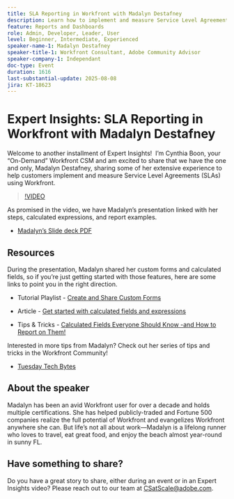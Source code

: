```yaml
---
title: SLA Reporting in Workfront with Madalyn Destafney
description: Learn how to implement and measure Service Level Agreements (SLAs) in Adobe Workfront with expert tips from Madalyn Destafney, including step-by-step guidance, calculated field examples, and custom form best practices.
feature: Reports and Dashboards
role: Admin, Developer, Leader, User
level: Beginner, Intermediate, Experienced
speaker-name-1: Madalyn Destafney
speaker-title-1: Workfront Consultant, Adobe Community Advisor
speaker-company-1: Independant
doc-type: Event
duration: 1616
last-substantial-update: 2025-08-08
jira: KT-18623
---
```


# Expert Insights: SLA Reporting in Workfront with Madalyn Destafney

Welcome to another installment of Expert Insights!  I’m Cynthia Boon, your “On-Demand” Workfront CSM and am excited to share that we have the one and only, Madalyn Destafney, sharing some of her extensive experience to help customers implement and measure Service Level Agreements (SLAs) using Workfront. 

>[!VIDEO](https://video.tv.adobe.com/v/3469901/?learn=on&enablevpops)

As promised in the video, we have Madalyn’s presentation linked with her steps, calculated expressions, and report examples. 

 * [Madalyn’s Slide deck PDF](https://cdn.experience.workfront.com/Training/Guides/Customer+Success+at+Scale/SLA+Reporting.pdf)

## Resources

During the presentation, Madalyn shared her custom forms and calculated fields, so if you’re just getting started with those features, here are some links to point you in the right direction. 

 * Tutorial Playlist - [Create and Share Custom Forms](https://experienceleague.adobe.com/en/playlists/workfront-create-and-manage-custom-forms)

 * Article - [Get started with calculated fields and expressions](https://experienceleague.adobe.com/en/docs/workfront-learn/tutorials-workfront/custom-data/calculated-expressions/get-started-with-calculated-fields-and-expressions)

 * Tips & Tricks - [Calculated Fields Everyone Should Know -and How to Report on Them!](https://experienceleague.adobe.com/en/docs/events/the-skill-exchange-recordings/workfront/apr2022/calculated-fields)

Interested in more tips from Madalyn? Check out her series of tips and tricks in the Workfront Community! 

 * [Tuesday Tech Bytes](https://experienceleaguecommunities.adobe.com/t5/workfront-discussions/tuesday-tech-bytes/m-p/625812#M2742)

## About the speaker 

Madalyn has been an avid Workfront user for over a decade and holds multiple certifications. She has helped publicly-traded and Fortune 500 companies realize the full potential of Workfront and evangelizes Workfront anywhere she can. But life’s not all about work—Madalyn is a lifelong runner who loves to travel, eat great food, and enjoy the beach almost year-round in sunny FL. 

## Have something to share?

Do you have a great story to share, either during an event or in an Expert Insights video? Please reach out to our team at [CSatScale@adobe.com](mailto:CSatScale@adobe.com).
